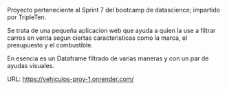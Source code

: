 Proyecto perteneciente al Sprint 7 del bootcamp de datascience; impartido por TripleTen.

Se trata de una pequeña aplicacion web que ayuda a quien la use a filtrar carros en venta segun ciertas caracteristicas como la marca, el presupuesto y el combustible.

En esencia es un Dataframe filtrado de varias maneras y con un par de ayudas visuales.

URL: https://vehiculos-proy-1.onrender.com/

